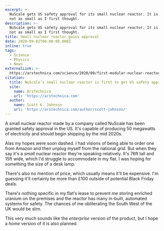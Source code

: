 ```yaml
---
excerpt: >-
  NuScale gets US safety approval for its small nuclear reactor. It is however
  not as small as I first thought.
description: >-
  NuScale gets US safety approval for its small nuclear reactor. It is however
  not as small as I first thought.
title: Small nuclear reactor gains approval
date: 2020-09-02T06:00:00.000Z
inline: true
tags:
  - Science
  - Physics
  - News
externalLink: >-
  https://arstechnica.com/science/2020/09/first-modular-nuclear-reactor-design-certified-in-the-us/
citation:
  title: NuScale’s small nuclear reactor is first to get US safety approval
  site:
    name: ArsTechnica
    url: 'https://arstechnica.com'
  author:
    name: Scott K. Johnson
    url: 'https://arstechnica.com/author/scott-johnson/'
---
```

A small nuclear reactor made by a company called NuScale has been granted safety approval in the US. It's capable of producing 50 megawatts of electricity and should begin shipping by the mid 2020s.

Alas my hopes were soon dashed. I had visions of being able to order one from Amazon and then unplug myself from the national grid. But when they say it's a *small* nuclear reactor they're speaking relatively. It's 76ft tall and 15ft wide, which I'd struggle to accommodate in my flat. I was hoping for something the size of a desk lamp.

There's also no mention of price, which usually means it'll be expensive. I'm guessing it'll certainly be more than £100 outside of potential Black Friday deals.

There's nothing specific in my flat's lease to prevent me storing enriched uranium on the premises and the reactor has many in-built, automated systems for safety. The chances of me obliterating the South West of the UK would be slim.

This very much sounds like the *enterprise* version of the product, but I hope a *home* version of it is also planned. 



